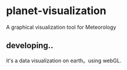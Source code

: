 # planet-visualization
A graphical visualization tool for Meteorology

## developing..

it's a data visualization on earth。using webGL.

